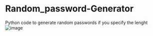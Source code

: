 # Random_password-Generator
Python code to generate random passwords if you specify the lenght
![image](https://github.com/Kaushhtayii/Random_password-Generator/assets/107206495/b83f4e8b-f7c4-4d6d-ae04-ad57d17affda)
